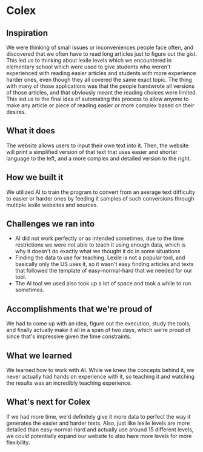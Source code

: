 # Colex

## Inspiration
We were thinking of small issues or inconveniences people face often, and discovered that we often have to read long articles just to figure out the gist. This led us to thinking about lexile levels which we encountered in elementary school which were used to give students who weren't experienced with reading easier articles and students with more experience harder ones, even though they all covered the same exact topic. The thing with many of those applications was that the people handwrote all versions of those articles, and that obviously meant the reading choices were limited. This led us to the final idea of automating this process to allow anyone to make any article or piece of reading easier or more complex based on their desires.

## What it does
The website allows users to input their own text into it. Then, the website will print a simplified version of that text that uses easier and shorter language to the left, and a more complex and detailed version to the right.

## How we built it
We utilized AI to train the program to convert from an average text difficulty to easier or harder ones by feeding it samples of such conversions through multiple lexile websites and sources.

## Challenges we ran into
- AI did not work perfectly or as intended sometimes, due to the time restrictions we were not able to teach it using enough data, which is why it doesn't do exactly what we thought it do in some situations
- Finding the data to use for teaching. Lexile is not a popular tool, and basically only the US uses it, so it wasn't easy finding articles and texts that followed the template of easy-normal-hard that we needed for our tool.
- The AI tool we used also took up a lot of space and took a while to run sometimes.

## Accomplishments that we're proud of
We had to come up with an idea, figure out the execution, study the tools, and finally actually make it all in a span of two days, which we're proud of since that's impressive given the time constraints.

## What we learned
We learned how to work with AI. While we knew the concepts behind it, we never actually had hands on experience with it, so teaching it and watching the results was an incredibly teaching experience.

## What's next for Colex
If we had more time, we'd definitely give it more data to perfect the way it generates the easier and harder texts. Also, just like lexile levels are more detailed than easy-normal-hard and actually use around 15 different levels, we could potentially expand our website to also have more levels for more flexibility.
